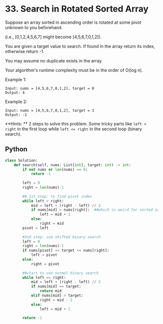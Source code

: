 # 33. Search in Rotated Sorted Array

Suppose an array sorted in ascending order is rotated at some pivot unknown to you beforehand.

(i.e., [0,1,2,4,5,6,7] might become [4,5,6,7,0,1,2]).

You are given a target value to search. If found in the array return its index, otherwise return -1.

You may assume no duplicate exists in the array.

Your algorithm's runtime complexity must be in the order of O(log n).

Example 1:
```
Input: nums = [4,5,6,7,0,1,2], target = 0
Output: 4
```
Example 2:
```
Input: nums = [4,5,6,7,0,1,2], target = 3
Output: -1
```
**Hints: **
2 steps to solve this problem. Some tricky parts like `left < right` in the first loop while `left <= right` in the second loop (binary search).

## Python

```py
class Solution:
    def search(self, nums: List[int], target: int) -> int:
        if not nums or len(nums) == 0:
            return -1
        
        left = 0
        right = len(nums)-1
        
        ## 1st step: to find pivot index
        while left < right:
            mid = left + (right - left) // 2
            if nums[mid] > nums[right]:  ##which is weird for sorted array [4,5,6,7,0,1,2]
                left = mid + 1
            else:
                right = mid
        pivot = left
        
        #2nd step: use shifted binary search
        left = 0
        right = len(nums)-1
        if nums[pivot] <= target <= nums[right]:
            left = pivot
        else:
            right = pivot
        
        ##start to use normal binary search
        while left <= right:
            mid = left + (right - left) // 2
            if nums[mid] == target:
                return mid
            elif nums[mid] > target:
                right = mid - 1
            else:
                left = mid + 1
        
        return -1
```

